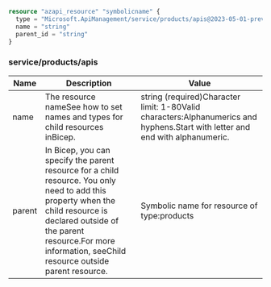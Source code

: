 ```terraform
resource "azapi_resource" "symbolicname" {
  type = "Microsoft.ApiManagement/service/products/apis@2023-05-01-preview"
  name = "string"
  parent_id = "string"
}

```

### service/products/apis

| Name | Description | Value |
|-|-|-|
| name | The resource nameSee how to set names and types for child resources inBicep. | string (required)Character limit: 1-80Valid characters:Alphanumerics and hyphens.Start with letter and end with alphanumeric. |
| parent | In Bicep, you can specify the parent resource for a child resource. You only need to add this property when the child resource is declared outside of the parent resource.For more information, seeChild resource outside parent resource. | Symbolic name for resource of type:products |


